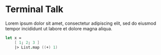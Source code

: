 ﻿# Terminal Talk

Lorem ipsum dolor sit amet, consectetur adipiscing elit, sed do eiusmod tempor incididunt ut labore et dolore magna aliqua.


```fsharp
let x =
    [ 1; 2; 3 ]
    |> List.map ((+) 1)
```
